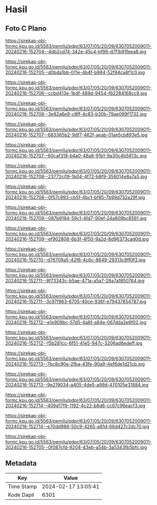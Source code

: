 # Hasil

## Foto C Plano

https://sirekap-obj-formc.kpu.go.id/5563/pemilu/pdpr/63/07/05/20/09/6307052009011-20240216-152704--4db2cd74-342e-45c4-bf96-d7f1b91feea8.jpg

https://sirekap-obj-formc.kpu.go.id/5563/pemilu/pdpr/63/07/05/20/09/6307052009011-20240216-152705--d0bda1bb-011e-4b4f-b984-52f94ca8f1c0.jpg

https://sirekap-obj-formc.kpu.go.id/5563/pemilu/pdpr/63/07/05/20/09/6307052009011-20240216-152706--ccbd413e-1bdf-489d-9454-f62284168cc9.jpg

https://sirekap-obj-formc.kpu.go.id/5563/pemilu/pdpr/63/07/05/20/09/6307052009011-20240216-152706--3e82a6e9-c8ff-4c83-b30b-79ae099f1732.jpg

https://sirekap-obj-formc.kpu.go.id/5563/pemilu/pdpr/63/07/05/20/09/6307052009011-20240216-152707--683365b2-9df7-462f-aeab-01ae5cb893e5.jpg

https://sirekap-obj-formc.kpu.go.id/5563/pemilu/pdpr/63/07/05/20/09/6307052009011-20240216-152707--60caf319-b4a0-48a8-91b1-9a30c4b5813c.jpg

https://sirekap-obj-formc.kpu.go.id/5563/pemilu/pdpr/63/07/05/20/09/6307052009011-20240216-152708--23772c09-1b04-4f72-b8f9-356014e8a7a5.jpg

https://sirekap-obj-formc.kpu.go.id/5563/pemilu/pdpr/63/07/05/20/09/6307052009011-20240216-152708--0f57c993-cb5f-4bc1-bf85-7b99d732a29f.jpg

https://sirekap-obj-formc.kpu.go.id/5563/pemilu/pdpr/63/07/05/20/09/6307052009011-20240216-152709--087b9184-59c1-4fd7-90ef-24a809bc8591.jpg

https://sirekap-obj-formc.kpu.go.id/5563/pemilu/pdpr/63/07/05/20/09/6307052009011-20240216-152709--ef902806-6b3f-4f50-9a2d-8d96373cad0d.jpg

https://sirekap-obj-formc.kpu.go.id/5563/pemilu/pdpr/63/07/05/20/09/6307052009011-20240216-152710--d76709a5-42f6-4c6c-8649-29313c9ff0f3.jpg

https://sirekap-obj-formc.kpu.go.id/5563/pemilu/pdpr/63/07/05/20/09/6307052009011-20240216-152711--8f73343c-b5ae-471a-a5a7-28a7a1850764.jpg

https://sirekap-obj-formc.kpu.go.id/5563/pemilu/pdpr/63/07/05/20/09/6307052009011-20240216-152711--3c97f963-6705-40ce-936f-e79437854787.jpg

https://sirekap-obj-formc.kpu.go.id/5563/pemilu/pdpr/63/07/05/20/09/6307052009011-20240216-152712--e1e909bc-57d5-4a6f-a84e-067dda2e6f02.jpg

https://sirekap-obj-formc.kpu.go.id/5563/pemilu/pdpr/63/07/05/20/09/6307052009011-20240216-152712--f5b281cc-6f51-41e5-947c-3206ad6edeff.jpg

https://sirekap-obj-formc.kpu.go.id/5563/pemilu/pdpr/63/07/05/20/09/6307052009011-20240216-152713--7bc8c90e-2fba-43fe-90a9-4ef6de1d21cb.jpg

https://sirekap-obj-formc.kpu.go.id/5563/pemilu/pdpr/63/07/05/20/09/6307052009011-20240216-152713--9e219034-a405-4de5-a99d-470105e31884.jpg

https://sirekap-obj-formc.kpu.go.id/5563/pemilu/pdpr/63/07/05/20/09/6307052009011-20240216-152714--409d17f9-1192-4c22-b8d6-cc67c96eacf3.jpg

https://sirekap-obj-formc.kpu.go.id/5563/pemilu/pdpr/63/07/05/20/09/6307052009011-20240216-152714--e70dd986-50c9-4265-a81d-66d427c2dc70.jpg

https://sirekap-obj-formc.kpu.go.id/5563/pemilu/pdpr/63/07/05/20/09/6307052009011-20240216-152705--0f087cfd-9204-43eb-a54b-3a5343fb5bfc.jpg


## Metadata

| Key        | Value               |
| ---------- | ------------------- |
| Time Stamp | 2024-02-17 13:05:41 |
| Kode Dapil | 6301                |



